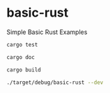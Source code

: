 # basic-rust
Simple Basic Rust Examples

```bash
cargo test
```

```bash
cargo doc
```

```bash
cargo build
```

```bash
./target/debug/basic-rust --dev
```
